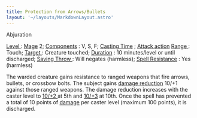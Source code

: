 ```yaml
---
title: Protection from Arrows/Bullets
layout: '~/layouts/MarkdownLayout.astro'
---
```

Abjuration

[ Level ](/modern.d20.srd/fx/level) : [ Mage](/modern.d20.srd/classes/advanced/mage) 2; [ Components](/modern.d20.srd/fx/components) : V, S, F; [ Casting Time](/modern.d20.srd/fx/casting.time) ; [ Attack action](/modern.d20.srd/combat/attack.actions) [ Range ](/modern.d20.srd/fx/range) :
Touch; [ Target ](/modern.d20.srd/fx/target) : Creature touched; [ Duration](/modern.d20.srd/fx/duration) : 10 minutes/level or until discharged; [Saving Throw ](/modern.d20.srd/basics/saving.throws) : Will negates
(harmless); [ Spell Resistance](/modern.d20.srd/special.abilities/spell.resistance) : Yes (harmless)

The warded creature gains resistance to ranged weapons that fire arrows,
bullets, or crossbow bolts. The subject gains [ damage reduction](/modern.d20.srd/special.abilities/damage.reduction) 10/+1 against those
ranged weapons. The damage reduction increases with the caster level to [10/+2 ](/modern.d20.srd/special.abilities/damage.reduction) at 5th and [ 10/+3](/modern.d20.srd/special.abilities/damage.reduction) at 10th. Once the spell
has prevented a total of 10 points of [ damage](/modern.d20.srd/combat/damage) per caster level (maximum 100 points), it is
discharged.

